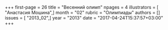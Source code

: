 +++
first-page = 26
title = "Весенний олимп"
npages = 4
illustrators = [ "Анастасия Мошина",]
month = "02"
rubric = "Олимпиады"
authors = []
issues = [ "2013_02",]
year = "2013"
date = "2017-04-24T15:37:57+03:00"
+++
